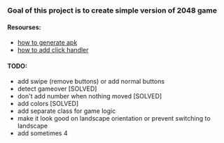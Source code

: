 ### Goal of this project is to create simple version of 2048 game

#### Resourses:
* [how to generate apk](https://www.youtube.com/watch?v=j5hnbKJelH8&feature=youtu.be)
* [how to add click handler](https://www.youtube.com/watch?v=gm-RgfdaISU)

#### TODO:
* add swipe (remove buttons) or add normal buttons
* detect gameover [SOLVED]
* don't add number when nothing moved [SOLVED]
* add colors [SOLVED]
* add separate class for game logic
* make it look good on landscape orientation or prevent switching to landscape
* add sometimes 4